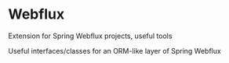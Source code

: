 # Webflux
Extension for Spring Webflux projects, useful tools

Useful interfaces/classes for an ORM-like layer of Spring Webflux
